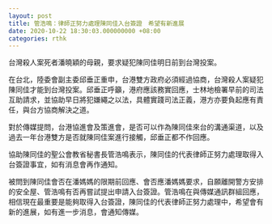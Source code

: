 ```yaml
---
layout: post
title: 管浩鳴：律師正努力處理陳同佳入台簽證　希望有新進展
date: 2020-10-22 18:30:03.000000000 +08:00
categories: rthk
---
```


台灣殺人案死者潘曉穎的母親，要求疑犯陳同佳明日前到台灣投案。

在台北，陸委會副主委邱垂正重申，台港雙方政府必須經過協商，台灣殺人案疑犯陳同佳才能到台灣投案。邱垂正呼籲，港府應該務實回應，士林地檢署早前的司法互助請求，並協助早日將犯嫌繩之以法，具體實踐司法正義，港方亦要負起應有責任，與台方協商解決之道。

對於傳媒提問，台港協進會及策進會，是否可以作為陳同佳來台的溝通渠道，以及過去一年台港雙方是否就陳同佳案進行接觸，邱垂正都不作回應。

協助陳同佳的聖公會教省秘書長管浩鳴表示，陳同佳的代表律師正努力處理取得入台簽證事宜，如有消息會再作通知。

被問到陳同佳會否在潘媽媽的限期前回應、會否應潘媽媽要求，自願離開警方安排的安全屋、管浩鳴有否再嘗試提出申請入台簽證。管浩鳴在與傳媒通訊群組回應，相信現在最重要是能夠取得入台簽證，陳同佳的代表律師正努力處理中，希望會有新的進展，如有進一步消息，會通知傳媒。
